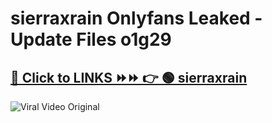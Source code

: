 
 # sierraxrain Onlyfans Leaked - Update Files o1g29

## <h2><a href="https://clipsfans.com/sierraxrain&ref=git">🔗 Click to LINKS ⏩⏩ 👉 🟢 sierraxrain </a></h2>

<a href="https://clipsfans.com/sierraxrain&ref=git" rel="nofollow" data-target="animated-image.originalLink"><img src="https://i.ibb.co.com/xMMVF88/686577567.gif" alt="Viral Video Original" style="max-width: 100%; display: inline-block;" data-target="animated-image.originalImage"></a>

